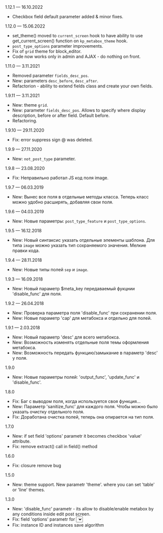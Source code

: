 1.12.1  — 16.10.2022
- Checkbox field default parameter added & minor fixes.

1.12.0  — 15.06.2022
- set_theme() moved to `current_screen` hook to have ability to use get_current_screen() function on `kp_metabox_theme` hook.
- `post_type_options` parameter improvements.
- Fix of `grid` theme for block_editor.
- Code now works only in admin and AJAX - do nothing on front.

1.11.0  — 3.11.2021
- Removed parameter `fields_desc_pos`.
- New: parameters `desc_before`, `desc_after`.
- Refactorion - ability to extend fields class and create your own fields.

1.9.11  — 3.11.2021
- New: theme `grid`.
- New: parameter `fields_desc_pos`. Allows to specify where display description, before or after field. Default before.
- Refactoring.


1.9.10  — 29.11.2020
- Fix: error suppress sign @ was deleted.

1.9.9 — 27.11.2020
- New: `not_post_type` parameter.

1.9.8 — 23.08.2020
- Fix: Неправильно работал JS код поля image.

1.9.7 — 06.03.2019 
- New: Вынес все поля в отдельные методы класса. Теперь класс можно удобно расширять, добавляя свои поля.

1.9.6 — 04.03.2019 
- New: Новые параметры: `post_type_feature` и `post_type_options`.

1.9.5 — 16.12.2018 
- New: Новый синтаксис указать отдельные элементы шаблона. Для типа `image` можно указать тип сохраняемого значения. Мелкие правки кода.

1.9.4 — 28.11.2018 
- New: Новые типы полей `sep` и `image`.

1.9.3 — 16.09.2018 
- New: Новый параметр $meta_key передаваемый фукцнии 'disable_func' для поля.

1.9.2 — 26.04.2018 
- New: Проверка параметра поля 'disable_func' при сохранении поля. 
- New: Новые параметр 'cap' для метабокса и отдельно для полей.

1.9.1 — 2.03.2018  
- New: Новый параметр 'desc' для всего метабокса.
- New: Возможность изменять отдельные поля темы оформления метабокса.
- New: Возможность передать функцию/замыкание в параметр 'desc' у поля.

1.9.0 
- New: Новые параметры полей: 'output_func', 'update_func' и 'disable_func'.

1.8.0 
- Fix: Баг с выводом поля, когда используется своя функция...
- New: Параметр 'sanitize_func' для каждого поля. Чтобы можно было указать очистку отдельного поля.
- Fix: Доработана очистка полей, теперь она опирается на тип поля.

1.7.0 
- New: if set field 'options' parametr it becomes checkbox 'value' attribute.
- Fix: remove extract() call in field() method

1.6.0 
- Fix: closure remove bug

1.5.0 
- New: theme support. New parametr 'theme'. where you can set 'table' or 'line' themes.

1.3.0 
- New: 'disable_func' parametr - its allow to disable/enable metabox by any conditions inside edit post screen.
- Fix: field 'options' parametr for <select> element: now you can set numeric array keys as option value, ex: 'options' => array( 23=>'Name', 5=>'Name 2' )
- Fix: instance ID and instances save algorithm
